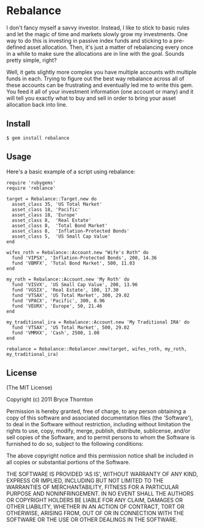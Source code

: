 Rebalance
====

I don't fancy myself a savvy investor.  Instead, I like to stick to basic rules
and let the magic of time and markets slowly grow my investments.  One way to do
this is investing in passive index funds and sticking to a pre-defined asset allocation.
Then, it's just a matter of rebalancing every once in a while to make sure the
allocations are in line with the goal. Sounds pretty simple, right?

Well, it gets slightly more complex you have multiple accounts with multiple funds
in each.  Trying to figure out the best way rebalance across all of these accounts
can be frustrating and eventually led me to write this gem.  You feed it all of your
investment information (one account or many) and it will tell you exactly what to
buy and sell in order to bring your asset allocation back into line.

## Install ####################################################################

    $ gem install rebalance

## Usage ######################################################################

Here's a basic example of a script using rebalance:

    require 'rubygems'
    require 'reblance'

    target = Rebalance::Target.new do
      asset_class 35, 'US Total Market'
      asset_class 18, 'Pacific'
      asset_class 18, 'Europe'
      asset_class 8,  'Real Estate'
      asset_class 8,  'Total Bond Market'
      asset_class 8,  'Inflation-Protected Bonds'
      asset_class 5,  'US Small Cap Value'
    end

    wifes_roth = Rebalance::Account.new "Wife's Roth" do
      fund 'VIPSX', 'Inflation-Protected Bonds', 200, 14.36
      fund 'VBMFX', 'Total Bond Market', 500, 11.03
    end

    my_roth = Rebalance::Account.new 'My Roth' do
      fund 'VISVX', 'US Small Cap Value', 200, 13.96
      fund 'VGSIX', 'Real Estate', 100, 17.30
      fund 'VTSAX', 'US Total Market', 300, 29.02
      fund 'VPACX', 'Pacific', 300, 8.96
      fund 'VEURX', 'Europe', 50, 21.46
    end

    my_traditional_ira = Rebalance::Account.new 'My Traditional IRA' do
      fund 'VTSAX', 'US Total Market', 500, 29.02
      fund 'VMMXX', 'Cash', 2500, 1.00
    end

    rebalance = Rebalance::Rebalancer.new(target, wifes_roth, my_roth, my_traditional_ira)

## License ###################################################################

(The MIT License)

Copyright (c) 2011 Bryce Thornton

Permission is hereby granted, free of charge, to any person obtaining
a copy of this software and associated documentation files (the
'Software'), to deal in the Software without restriction, including
without limitation the rights to use, copy, modify, merge, publish,
distribute, sublicense, and/or sell copies of the Software, and to
permit persons to whom the Software is furnished to do so, subject to
the following conditions:

The above copyright notice and this permission notice shall be
included in all copies or substantial portions of the Software.

THE SOFTWARE IS PROVIDED 'AS IS', WITHOUT WARRANTY OF ANY KIND,
EXPRESS OR IMPLIED, INCLUDING BUT NOT LIMITED TO THE WARRANTIES OF
MERCHANTABILITY, FITNESS FOR A PARTICULAR PURPOSE AND NONINFRINGEMENT.
IN NO EVENT SHALL THE AUTHORS OR COPYRIGHT HOLDERS BE LIABLE FOR ANY
CLAIM, DAMAGES OR OTHER LIABILITY, WHETHER IN AN ACTION OF CONTRACT,
TORT OR OTHERWISE, ARISING FROM, OUT OF OR IN CONNECTION WITH THE
SOFTWARE OR THE USE OR OTHER DEALINGS IN THE SOFTWARE.
